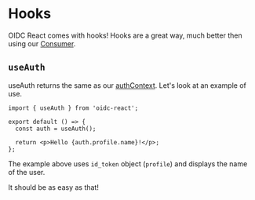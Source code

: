 # Hooks

OIDC React comes with hooks! Hooks are a great way, much better then using our
[Consumer](https://reactjs.org/docs/context.html#contextconsumer).

## `useAuth`

useAuth returns the same as our
[authContext](../docs/interfaces/authcontextprops.md). Let's look at an example
of use.

```tsx
import { useAuth } from 'oidc-react';

export default () => {
  const auth = useAuth();

  return <p>Hello {auth.profile.name}!</p>;
};
```

The example above uses `id_token` object (`profile`) and displays the name of
the user.

It should be as easy as that!

